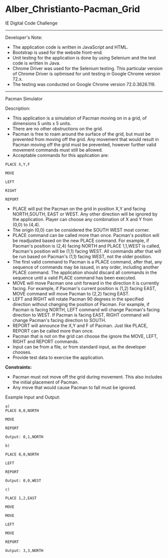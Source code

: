 # Alber_Christianto-Pacman_Grid
IE Digital Code Challenge

-----------

Developer's Note:

- The application code is written in JavaScript and HTML.
- Bootstrap is used for the website front-end.
- Unit testing for the application is done by using Selenium and the test code is written in Java.
- Chrome Driver was used for the Selenium testing. This particular version of Chrome Driver is optimised for unit testing in Google Chrome version 72.x.
- The testing was conducted on Google Chrome version 72.0.3626.119.

-----------

Pacman Simulator

Description:

- This application is a simulation of Pacman moving on in a grid, of dimensions 5 units x 5 units.
- There are no other obstructions on the grid.
- Pacman is free to roam around the surface of the grid, but must be prevented from moving off the grid. Any movement that would result in Pacman moving off the grid must  be prevented, however further valid movement commands must still be allowed.
- Acceptable commands for this application are:

```
PLACE X,Y,F

MOVE

LEFT

RIGHT

REPORT
```

- PLACE will put the Pacman on the grid in position X,Y and facing NORTH,SOUTH, EAST or WEST. Any other direction will be ignored by the application. Player can choose any combination of X and Y from (0,0) to (4,4).
- The origin (0,0) can be considered the SOUTH WEST most corner.
- PLACE command can be called more than once. Pacman's position will be readjusted based on the new PLACE command. For example, if Pacman's position is (2,4) facing NORTH and PLACE 1,1,WEST is called, Pacman's position will be (1,1) facing WEST. All commands after that will be run based on Pacman's (1,1) facing WEST, not the older position.
- The first valid command to Pacman is a PLACE command, after that, any sequence of commands may be issued, in any order, including another PLACE command. The application should discard all commands in the sequence until a valid PLACE command has been executed.
- MOVE will move Pacman one unit forward in the direction it is currently facing. For example, if Pacman's current position is (1,2) facing EAST, MOVE command will move Pacman to (2,2) facing EAST.
- LEFT and RIGHT will rotate Pacman 90 degrees in the specified direction without changing the position of Pacman. For example, if Pacman is facing NORTH, LEFT command will change Pacman's facing direction to WEST. If Pacman is facing EAST, RIGHT command will change Pacman's facing direction to SOUTH.
- REPORT will announce the X,Y and F of Pacman. Just like PLACE, REPORT can be called more than once.
- Pacman that is not on the grid can choose the ignore the MOVE, LEFT, RIGHT and REPORT commands.
- Input can be from a file, or from standard input, as the developer chooses.
- Provide test data to exercise the application.

**Constraints:**

- Pacman must not move off the grid during movement. This also includes the initial placement of Pacman.
- Any move that would cause Pacman to fall must be ignored.

Example Input and Output:
```
a)
PLACE 0,0,NORTH

MOVE

REPORT

Output: 0,1,NORTH
```
```
b)

PLACE 0,0,NORTH

LEFT

REPORT

Output: 0,0,WEST
```
```
c)

PLACE 1,2,EAST

MOVE

MOVE

LEFT

MOVE

REPORT

Output: 3,3,NORTH
```
